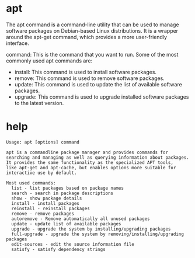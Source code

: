 # apt

The apt command is a command-line utility that can be used to manage software packages on Debian-based Linux distributions. It is a wrapper around the apt-get command, which provides a more user-friendly interface.

command: This is the command that you want to run. Some of the most commonly used apt commands are:
- install: This command is used to install software packages.
- remove: This command is used to remove software packages.
- update: This command is used to update the list of available software packages.
- upgrade: This command is used to upgrade installed software packages to the latest version.

# help

```
Usage: apt [options] command

apt is a commandline package manager and provides commands for
searching and managing as well as querying information about packages.
It provides the same functionality as the specialized APT tools,
like apt-get and apt-cache, but enables options more suitable for
interactive use by default.

Most used commands:
  list - list packages based on package names
  search - search in package descriptions
  show - show package details
  install - install packages
  reinstall - reinstall packages
  remove - remove packages
  autoremove - Remove automatically all unused packages
  update - update list of available packages
  upgrade - upgrade the system by installing/upgrading packages
  full-upgrade - upgrade the system by removing/installing/upgrading packages
  edit-sources - edit the source information file
  satisfy - satisfy dependency strings
```

